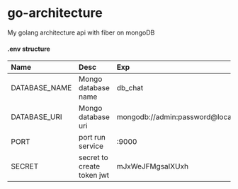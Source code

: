 # go-architecture
My golang architecture api with fiber on mongoDB


#### .env structure

| Name          | Desc                       | Exp                                              |
| :------------ |:---------------------------|:-------------------------------------------------|
| DATABASE_NAME | Mongo database name        | db_chat                                          |
| DATABASE_URI  | Mongo database uri         | mongodb://admin:password@localhost:27018/db_chat |
| PORT          | port run service           | :9000                                            |
| SECRET        | secret to create token jwt | mJxWeJFMgsaIXUxh                                 |

